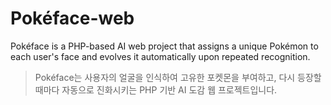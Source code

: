 # Pokéface-web

Pokéface is a PHP-based AI web project that assigns a unique Pokémon to each user's face and evolves it automatically upon repeated recognition.

> Pokéface는 사용자의 얼굴을 인식하여 고유한 포켓몬을 부여하고, 다시 등장할 때마다 자동으로 진화시키는 PHP 기반 AI 도감 웹 프로젝트입니다.
